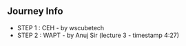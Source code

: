 ## Journey Info

- STEP 1 : CEH - by wscubetech
- STEP 2 : WAPT - by Anuj Sir (lecture 3 - timestamp 4:27)
